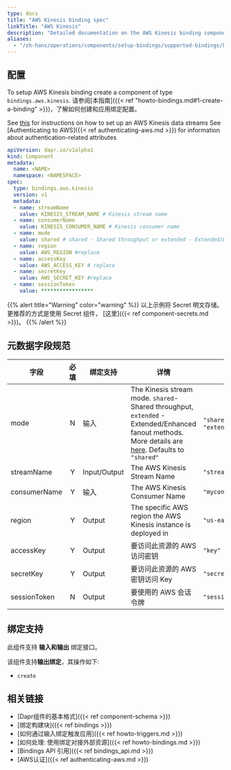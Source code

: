 ```yaml
---
type: docs
title: "AWS Kinesis binding spec"
linkTitle: "AWS Kinesis"
description: "Detailed documentation on the AWS Kinesis binding component"
aliases:
  - "/zh-hans/operations/components/setup-bindings/supported-bindings/kinesis/"
---
```


## 配置

To setup AWS Kinesis binding create a component of type `bindings.aws.kinesis`. 请参阅[本指南]({{< ref "howto-bindings.md#1-create-a-binding" >}})，了解如何创建和应用绑定配置。

See [this](https://aws.amazon.com/kinesis/data-streams/getting-started/) for instructions on how to set up an AWS Kinesis data streams See [Authenticating to AWS]({{< ref authenticating-aws.md >}}) for information about authentication-related attributes

```yaml
apiVersion: dapr.io/v1alpha1
kind: Component
metadata:
  name: <NAME>
  namespace: <NAMESPACE>
spec:
  type: bindings.aws.kinesis
  version: v1
  metadata:
  - name: streamName
    value: KINESIS_STREAM_NAME # Kinesis stream name
  - name: consumerName
    value: KINESIS_CONSUMER_NAME # Kinesis consumer name
  - name: mode
    value: shared # shared - Shared throughput or extended - Extended/Enhanced fanout
  - name: region
    value: AWS_REGION #replace
  - name: accessKey
    value: AWS_ACCESS_KEY # replace
  - name: secretKey
    value: AWS_SECRET_KEY #replace
  - name: sessionToken
    value: *****************

```
{{% alert title="Warning" color="warning" %}}
以上示例将 Secret 明文存储。 更推荐的方式是使用 Secret 组件， [这里]({{< ref component-secrets.md >}})。
{{% /alert %}}

## 元数据字段规范

| 字段           | 必填 | 绑定支持         | 详情                                                                                                                                                                                                                           | 示例                       |
| ------------ |:--:| ------------ | ---------------------------------------------------------------------------------------------------------------------------------------------------------------------------------------------------------------------------- | ------------------------ |
| mode         | N  | 输入           | The Kinesis stream mode. `shared`- Shared throughput, `extended` - Extended/Enhanced fanout methods. More details are [here](https://docs.aws.amazon.com/streams/latest/dev/building-consumers.html). Defaults to `"shared"` | `"shared"`, `"extended"` |
| streamName   | Y  | Input/Output | The AWS Kinesis Stream Name                                                                                                                                                                                                  | `"stream"`               |
| consumerName | Y  | 输入           | The AWS Kinesis Consumer Name                                                                                                                                                                                                | `"myconsumer"`           |
| region       | Y  | Output       | The specific AWS region the AWS Kinesis instance is deployed in                                                                                                                                                              | `"us-east-1"`            |
| accessKey    | Y  | Output       | 要访问此资源的 AWS 访问密钥                                                                                                                                                                                                             | `"key"`                  |
| secretKey    | Y  | Output       | 要访问此资源的 AWS 密钥访问 Key                                                                                                                                                                                                         | `"secretAccessKey"`      |
| sessionToken | N  | Output       | 要使用的 AWS 会话令牌                                                                                                                                                                                                                | `"sessionToken"`         |

## 绑定支持

此组件支持 **输入和输出** 绑定接口。

该组件支持**输出绑定**，其操作如下:

- `create`
## 相关链接

- [Dapr组件的基本格式]({{< ref component-schema >}})
- [绑定构建块]({{< ref bindings >}})
- [如何通过输入绑定触发应用]({{< ref howto-triggers.md >}})
- [如何处理: 使用绑定对接外部资源]({{< ref howto-bindings.md >}})
- [Bindings API 引用]({{< ref bindings_api.md >}})
- [AWS认证]({{< ref authenticating-aws.md >}})
